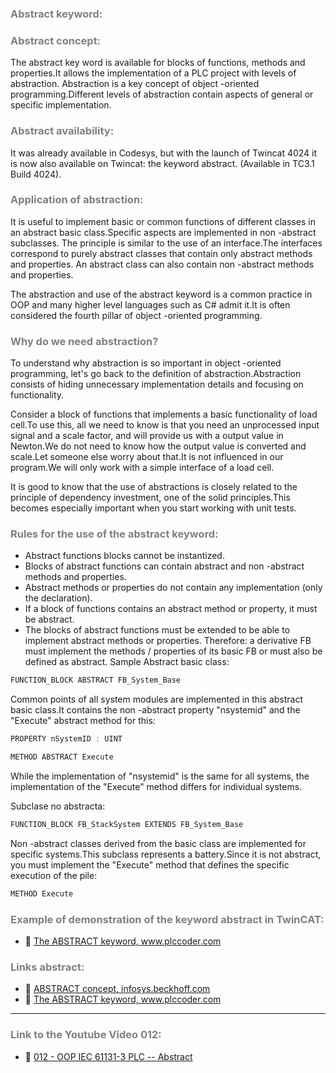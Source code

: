 ### <span style="color:grey"> Abstract keyword:</span>

### <span style="color:grey"> Abstract concept:</span>
The abstract key word is available for blocks of functions, methods and properties.It allows the implementation of a PLC project with levels of abstraction.
Abstraction is a key concept of object -oriented programming.Different levels of abstraction contain aspects of general or specific implementation.

### <span style="color:grey">Abstract availability:</span>
It was already available in Codesys, but with the launch of Twincat 4024 it is now also available on Twincat: the keyword abstract. (Available in TC3.1 Build 4024).

### <span style="color:grey">Application of abstraction:</span>
It is useful to implement basic or common functions of different classes in an abstract basic class.Specific aspects are implemented in non -abstract subclasses.
The principle is similar to the use of an interface.The interfaces correspond to purely abstract classes that contain only abstract methods and properties.
An abstract class can also contain non -abstract methods and properties.

The abstraction and use of the abstract keyword is a common practice in OOP and many higher level languages such as C# admit it.It is often considered the fourth pillar of object -oriented programming. 

### <span style="color:grey">Why do we need abstraction?</span>
To understand why abstraction is so important in object -oriented programming, let's go back to the definition of abstraction.Abstraction consists of hiding unnecessary implementation details and focusing on functionality.

Consider a block of functions that implements a basic functionality of load cell.To use this, all we need to know is that you need an unprocessed input signal and a scale factor, and will provide us with a output value in Newton.We do not need to know how the output value is converted and scale.Let someone else worry about that.It is not influenced in our program.We will only work with a simple interface of a load cell.

It is good to know that the use of abstractions is closely related to the principle of dependency investment, one of the solid principles.This becomes especially important when you start working with unit tests.

### <span style="color:grey">Rules for the use of the abstract keyword:</span>

- Abstract functions blocks cannot be instantized.
- Blocks of abstract functions can contain abstract and non -abstract methods and properties.
- Abstract methods or properties do not contain any implementation (only the declaration).
- If a block of functions contains an abstract method or property, it must be abstract.
- The blocks of abstract functions must be extended to be able to implement abstract methods or properties.
Therefore: a derivative FB must implement the methods / properties of its basic FB or must also be defined as abstract.
Sample
Abstract basic class:
```javascript
FUNCTION_BLOCK ABSTRACT FB_System_Base
```
Common points of all system modules are implemented in this abstract basic class.It contains the non -abstract property "nsystemid" and the "Execute" abstract method for this:
```javascript
PROPERTY nSystemID : UINT
```
```javascript
METHOD ABSTRACT Execute
```
While the implementation of "nsystemid" is the same for all systems, the implementation of the "Execute" method differs for individual systems.

Subclase no abstracta:
```javascript
FUNCTION_BLOCK FB_StackSystem EXTENDS FB_System_Base
```
Non -abstract classes derived from the basic class are implemented for specific systems.This subclass represents a battery.Since it is not abstract, you must implement the "Execute" method that defines the specific execution of the pile:
```javascript
METHOD Execute
```
### <span style="color:grey">Example of demonstration of the keyword abstract in TwinCAT:</span>

- 🔗 [The ABSTRACT keyword, www.plccoder.com ](https://www.plccoder.com/abstract/)

### <span style="color:grey">Links abstract:</span>

- 🔗 [ABSTRACT concept, infosys.beckhoff.com](https://infosys.beckhoff.com/content/1033/tc3_plc_intro/6413748235.html?id=2638086927809860687)
- 🔗 [The ABSTRACT keyword, www.plccoder.com ](https://www.plccoder.com/abstract/)

***
### <span style="color:grey">Link to the Youtube Video 012:</span>
- 🔗 [012 - OOP IEC 61131-3 PLC -- Abstract](https://youtu.be/-Jq0jg0foo4)